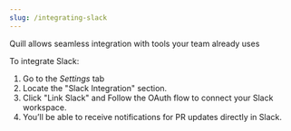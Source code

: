 ```yaml
---
slug: /integrating-slack
---
```


Quill allows seamless integration with tools your team already uses

To integrate Slack:

1. Go to the _Settings_ tab
2. Locate the "Slack Integration" section.
3. Click "Link Slack" and Follow the OAuth flow to connect your Slack workspace.
4. You’ll be able to receive notifications for PR updates directly in Slack.

